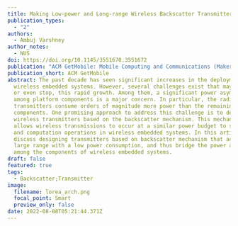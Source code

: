 ```yaml
---
title: Making Low-power and Long-range Wireless Backscatter Transmitters
publication_types:
  - "2"
authors:
  - Ambuj Varshney
author_notes:
  - NUS
doi: https://doi.org/10.1145/3551670.3551672
publication: "ACM GetMobile: Mobile Computing and Communications (Maker Edition)"
publication_short: ACM GetMobile
abstract: The past decade has seen significant increases in the deployment of
  wireless embedded systems. However, several challenges exist that may hinder,
  or even stop, this rapid growth. Among them, a significant power asymmetry
  among platform components is a major concern. In particular, the radio
  transmitters consume orders of magnitude more power than the remaining
  components. One promising approach to address this challenge is to design
  wireless transmitters based on the backscatter mechanism. This mechanism
  allows wireless transmissions to occur at a similar power budget to sensing
  and computation operations in wireless embedded systems. In this article, we
  discuss designing transmitters based on backscatter mechanism that achieve a
  large range with a low power consumption, and thus bridge the power asymmetry
  among the components of wireless embedded systems.
draft: false
featured: true
tags:
  - Backscatter;Transmitter
image:
  filename: lorea_arch.png
  focal_point: Smart
  preview_only: false
date: 2022-08-08T05:21:44.371Z
---
```

